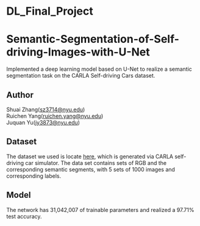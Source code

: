 # DL_Final_Project

# Semantic-Segmentation-of-Self-driving-Images-with-U-Net
Implemented a deep learning model based on U-Net to realize a semantic segmentation task on the CARLA Self-driving Cars dataset.
## Author
Shuai Zhang(sz3714@nyu.edu)  
Ruichen Yang(ruichen.yang@nyu.edu)  
Juquan Yu(jy3873@nyu.edu)
## Dataset
The dataset we used is locate [here](https://www.udacity.com/lyft-challenge), which is generated via CARLA self-driving car simulator. The data set contains sets of RGB and the corresponding semantic segments, with 5 sets of 1000 images and corresponding labels.
## Model
The network has 31,042,007 of trainable parameters and realized a 97.71\% test accuracy.
